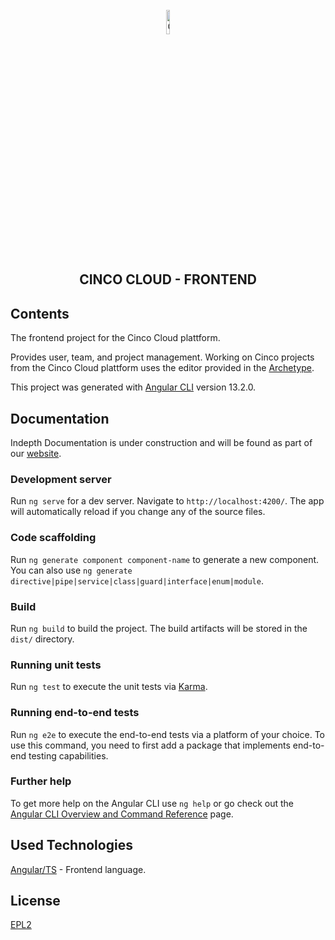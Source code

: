 <div align='center'>

<br />

<img src="https://gitlab.com/scce/cinco-cloud/-/raw/main/docs/vuepress/src/.vuepress/public/assets/cinco_cloud_logo.png" width="10%" alt="Cinco Cloud Logo" />

<h2>CINCO CLOUD - FRONTEND</h2>

</div>

## Contents

The frontend project for the Cinco Cloud plattform.

Provides user, team, and project management. Working on Cinco projects from the Cinco Cloud plattform uses the editor provided in the [Archetype](https://gitlab.com/scce/cinco-cloud/-/tree/main/cinco-cloud-archetype/).

This project was generated with [Angular CLI](https://github.com/angular/angular-cli) version 13.2.0.

## Documentation

Indepth Documentation is under construction and will be found as part of our [website](https://scce.gitlab.io/cinco-cloud/).

### Development server

Run `ng serve` for a dev server. Navigate to `http://localhost:4200/`. The app will automatically reload if you change any of the source files.

### Code scaffolding

Run `ng generate component component-name` to generate a new component. You can also use `ng generate directive|pipe|service|class|guard|interface|enum|module`.

### Build

Run `ng build` to build the project. The build artifacts will be stored in the `dist/` directory.

### Running unit tests

Run `ng test` to execute the unit tests via [Karma](https://karma-runner.github.io).

### Running end-to-end tests

Run `ng e2e` to execute the end-to-end tests via a platform of your choice. To use this command, you need to first add a package that implements end-to-end testing capabilities.

### Further help

To get more help on the Angular CLI use `ng help` or go check out the [Angular CLI Overview and Command Reference](https://angular.io/cli) page.

## Used Technologies

[Angular/TS][angular] - Frontend language.

[//]: # "Source definitions"
[angular]: https://angular.io/ "Angular"

## License

[EPL2](https://www.eclipse.org/legal/epl-2.0/)
